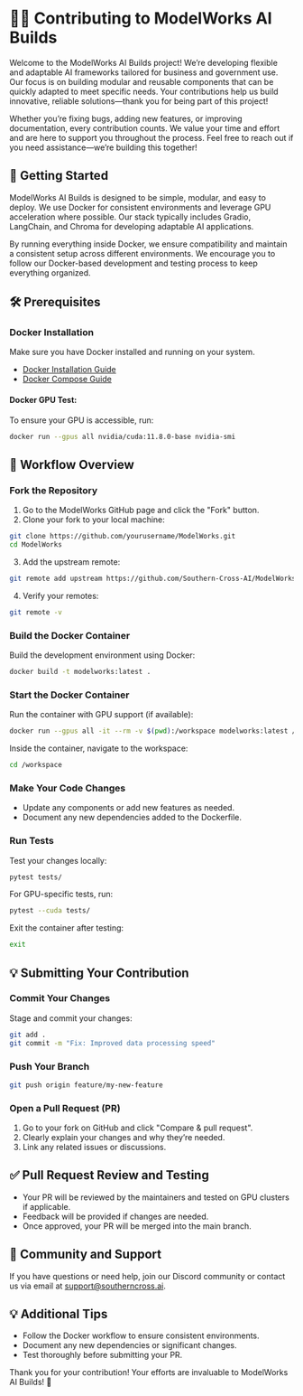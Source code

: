 # 🔧✨ Contributing to ModelWorks AI Builds

Welcome to the ModelWorks AI Builds project! We’re developing flexible and adaptable AI frameworks tailored for business and government use. Our focus is on building modular and reusable components that can be quickly adapted to meet specific needs. Your contributions help us build innovative, reliable solutions—thank you for being part of this project!

Whether you’re fixing bugs, adding new features, or improving documentation, every contribution counts. We value your time and effort and are here to support you throughout the process. Feel free to reach out if you need assistance—we’re building this together!

## 📝 Getting Started

ModelWorks AI Builds is designed to be simple, modular, and easy to deploy. We use Docker for consistent environments and leverage GPU acceleration where possible. Our stack typically includes Gradio, LangChain, and Chroma for developing adaptable AI applications.

By running everything inside Docker, we ensure compatibility and maintain a consistent setup across different environments. We encourage you to follow our Docker-based development and testing process to keep everything organized.

## 🛠️ Prerequisites

### Docker Installation

Make sure you have Docker installed and running on your system.

- [Docker Installation Guide](https://docs.docker.com/get-docker/)
- [Docker Compose Guide](https://docs.docker.com/compose/)

#### Docker GPU Test:

To ensure your GPU is accessible, run:

```bash
docker run --gpus all nvidia/cuda:11.8.0-base nvidia-smi
```

## 🚀 Workflow Overview

### Fork the Repository

1. Go to the ModelWorks GitHub page and click the "Fork" button.
2. Clone your fork to your local machine:

```bash
git clone https://github.com/yourusername/ModelWorks.git
cd ModelWorks
```

3. Add the upstream remote:

```bash
git remote add upstream https://github.com/Southern-Cross-AI/ModelWorks.git
```

4. Verify your remotes:

```bash
git remote -v
```

### Build the Docker Container

Build the development environment using Docker:

```bash
docker build -t modelworks:latest .
```

### Start the Docker Container

Run the container with GPU support (if available):

```bash
docker run --gpus all -it --rm -v $(pwd):/workspace modelworks:latest /bin/bash
```

Inside the container, navigate to the workspace:

```bash
cd /workspace
```

### Make Your Code Changes

- Update any components or add new features as needed.
- Document any new dependencies added to the Dockerfile.

### Run Tests

Test your changes locally:

```bash
pytest tests/
```

For GPU-specific tests, run:

```bash
pytest --cuda tests/
```

Exit the container after testing:

```bash
exit
```

## 💡 Submitting Your Contribution

### Commit Your Changes

Stage and commit your changes:

```bash
git add .
git commit -m "Fix: Improved data processing speed"
```

### Push Your Branch

```bash
git push origin feature/my-new-feature
```

### Open a Pull Request (PR)

1. Go to your fork on GitHub and click "Compare & pull request".
2. Clearly explain your changes and why they’re needed.
3. Link any related issues or discussions.

## ✅ Pull Request Review and Testing

- Your PR will be reviewed by the maintainers and tested on GPU clusters if applicable.
- Feedback will be provided if changes are needed.
- Once approved, your PR will be merged into the main branch.

## 🤝 Community and Support

If you have questions or need help, join our Discord community or contact us via email at [support@southerncross.ai](mailto:support@southerncross.ai).

## 💡 Additional Tips

- Follow the Docker workflow to ensure consistent environments.
- Document any new dependencies or significant changes.
- Test thoroughly before submitting your PR.

Thank you for your contribution! Your efforts are invaluable to ModelWorks AI Builds! 🎉
